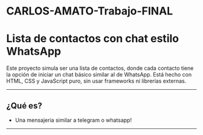 # CARLOS-AMATO-Trabajo-FINAL

# Lista de contactos con chat estilo WhatsApp

Este proyecto simula ser una lista de contactos, donde cada contacto tiene la opción de iniciar un chat básico similar al de WhatsApp. Está hecho con HTML, CSS y JavaScript puro, sin usar frameworks ni librerías externas.

---

## ¿Qué es?

- Una mensajeria similar a telegram o whatsapp!

---


